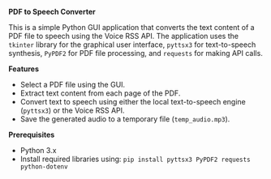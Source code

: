**PDF to Speech Converter**

This is a simple Python GUI application that converts the text content of a PDF file to speech using the Voice RSS API. The application uses the `tkinter` library for the graphical user interface, `pyttsx3` for text-to-speech synthesis, `PyPDF2` for PDF file processing, and `requests` for making API calls.

**Features**

- Select a PDF file using the GUI.
- Extract text content from each page of the PDF.
- Convert text to speech using either the local text-to-speech engine (`pyttsx3`) or the Voice RSS API.
- Save the generated audio to a temporary file (`temp_audio.mp3`).

**Prerequisites**

- Python 3.x
- Install required libraries using: `pip install pyttsx3 PyPDF2 requests python-dotenv`

